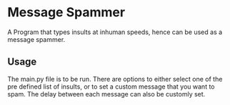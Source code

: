 # Message Spammer
A Program that types insults at inhuman speeds, hence can be used as a message spammer.

## Usage
The main.py file is to be run. There are options to either select one of the pre defined list of insults, or to set a custom message that you want to spam. The delay between each message can also be customly set.
